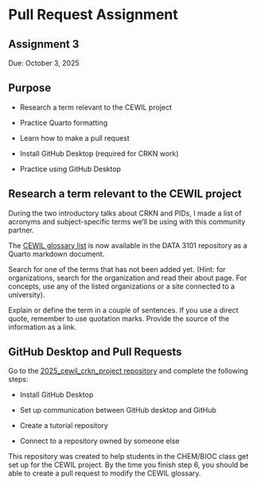 # Pull Request Assignment


## Assignment 3

Due: October 3, 2025

## Purpose

- Research a term relevant to the CEWIL project

- Practice Quarto formatting

- Learn how to make a pull request

- Install GitHub Desktop (required for CRKN work)

- Practice using GitHub Desktop

## Research a term relevant to the CEWIL project

During the two introductory talks about CRKN and PIDs, I made a list of
acronyms and subject-specific terms we’ll be using with this community
partner.

The [CEWIL glossary
list](https://github.com/MtADATA3101/Course_Documents_2025/blob/main/cewil_glossary.qmd)
is now available in the DATA 3101 repository as a Quarto markdown
document.

Search for one of the terms that has not been added yet. (Hint: for
organizations, search for the organization and read their about page.
For concepts, use any of the listed organizations or a site connected to
a university).

Explain or define the term in a couple of sentences. If you use a direct
quote, remember to use quotation marks. Provide the source of the
information as a link.

## GitHub Desktop and Pull Requests

Go to the [2025_cewil_crkn_project
repository](https://github.com/estregger/2025_cewil_crkn_project/blob/main/install_workshop.md)
and complete the following steps:

- Install GitHub Desktop

- Set up communication between GitHub desktop and GitHub

- Create a tutorial repository

- Connect to a repository owned by someone else

This repository was created to help students in the CHEM/BIOC class get
set up for the CEWIL project. By the time you finish step 6, you should
be able to create a pull request to modify the CEWIL glossary.
